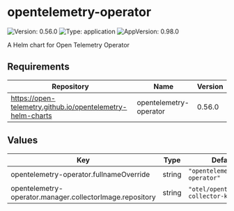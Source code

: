 # opentelemetry-operator

![Version: 0.56.0](https://img.shields.io/badge/Version-0.56.0-informational?style=flat-square) ![Type: application](https://img.shields.io/badge/Type-application-informational?style=flat-square) ![AppVersion: 0.98.0](https://img.shields.io/badge/AppVersion-0.98.0-informational?style=flat-square)

A Helm chart for Open Telemetry Operator

## Requirements

| Repository | Name | Version |
|------------|------|---------|
| https://open-telemetry.github.io/opentelemetry-helm-charts | opentelemetry-operator | 0.56.0 |

## Values

| Key | Type | Default | Description |
|-----|------|---------|-------------|
| opentelemetry-operator.fullnameOverride | string | `"opentelemetry-operator"` |  |
| opentelemetry-operator.manager.collectorImage.repository | string | `"otel/opentelemetry-collector-k8s"` |  |

